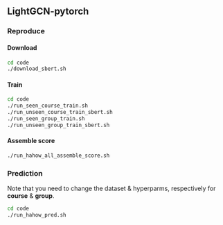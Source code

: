 
## LightGCN-pytorch
### Reproduce
#### Download

```bash
cd code
./download_sbert.sh
```

#### Train

```bash
cd code
./run_seen_course_train.sh
./run_unseen_course_train_sbert.sh
./run_seen_group_train.sh
./run_unseen_group_train_sbert.sh
```

#### Assemble score

```bash
./run_hahow_all_assemble_score.sh
```

### Prediction
Note that you need to change the dataset & hyperparms, respectively for **course** & **group**.
```bash
cd code
./run_hahow_pred.sh
```
